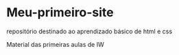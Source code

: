 # Meu-primeiro-site
repositório destinado ao aprendizado básico de html e css

Material das primeiras aulas de IW

